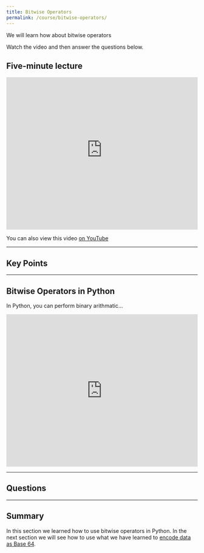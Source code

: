 ```yaml
---
title: Bitwise Operators
permalink: /course/bitwise-operators/
---
```


We will learn how about bitwise operators

Watch the video and then answer the questions below.

## Five-minute lecture

<iframe width="100%" height="400px" src="https://www.youtube-nocookie.com/embed/X_f8upZKcKc" frameborder="0" allow="accelerometer; autoplay; encrypted-media; gyroscope; picture-in-picture" allowfullscreen></iframe>

You can also view this video [on YouTube](https://youtu.be/X_f8upZKcKc)

---

## Key Points

---

## Bitwise Operators in Python

In Python, you can perform binary arithmatic...

<iframe height="400px" width="100%" src="https://repl.it/@davidgundry/MathsForCSNumericalSystemsBitwiseOperators?lite=true" scrolling="no" frameborder="no" allowtransparency="true" allowfullscreen="true" sandbox="allow-forms allow-pointer-lock allow-popups allow-same-origin allow-scripts allow-modals"></iframe>

---

## Questions

---

## Summary

In this section we learned how to use bitwise operators in Python. In the next section we will see how to use what we have learned to [encode data as Base 64](./base-64/).